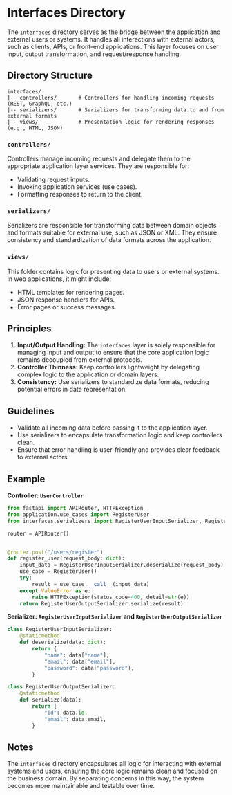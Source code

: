 # Interfaces Directory

The `interfaces` directory serves as the bridge between the application and external users or systems. It handles all interactions with external actors, such as clients, APIs, or front-end applications. This layer focuses on user input, output transformation, and request/response handling.

## Directory Structure

```
interfaces/
|-- controllers/       # Controllers for handling incoming requests (REST, GraphQL, etc.)
|-- serializers/       # Serializers for transforming data to and from external formats
|-- views/             # Presentation logic for rendering responses (e.g., HTML, JSON)
```

### `controllers/`
Controllers manage incoming requests and delegate them to the appropriate application layer services. They are responsible for:
- Validating request inputs.
- Invoking application services (use cases).
- Formatting responses to return to the client.

### `serializers/`
Serializers are responsible for transforming data between domain objects and formats suitable for external use, such as JSON or XML. They ensure consistency and standardization of data formats across the application.

### `views/`
This folder contains logic for presenting data to users or external systems. In web applications, it might include:
- HTML templates for rendering pages.
- JSON response handlers for APIs.
- Error pages or success messages.

## Principles
1. **Input/Output Handling:** The `interfaces` layer is solely responsible for managing input and output to ensure that the core application logic remains decoupled from external protocols.
2. **Controller Thinness:** Keep controllers lightweight by delegating complex logic to the application or domain layers.
3. **Consistency:** Use serializers to standardize data formats, reducing potential errors in data representation.

## Guidelines
- Validate all incoming data before passing it to the application layer.
- Use serializers to encapsulate transformation logic and keep controllers clean.
- Ensure that error handling is user-friendly and provides clear feedback to external actors.

## Example
**Controller: `UserController`**

```python
from fastapi import APIRouter, HTTPException
from application.use_cases import RegisterUser
from interfaces.serializers import RegisterUserInputSerializer, RegisterUserOutputSerializer

router = APIRouter()


@router.post("/users/register")
def register_user(request_body: dict):
    input_data = RegisterUserInputSerializer.deserialize(request_body)
    use_case = RegisterUser()
    try:
        result = use_case.__call__(input_data)
    except ValueError as e:
        raise HTTPException(status_code=400, detail=str(e))
    return RegisterUserOutputSerializer.serialize(result)
```

**Serializer: `RegisterUserInputSerializer` and `RegisterUserOutputSerializer`**
```python
class RegisterUserInputSerializer:
    @staticmethod
    def deserialize(data: dict):
        return {
            "name": data["name"],
            "email": data["email"],
            "password": data["password"],
        }

class RegisterUserOutputSerializer:
    @staticmethod
    def serialize(data):
        return {
            "id": data.id,
            "email": data.email,
        }
```

## Notes
The `interfaces` directory encapsulates all logic for interacting with external systems and users, ensuring the core logic remains clean and focused on the business domain. By separating concerns in this way, the system becomes more maintainable and testable over time.

